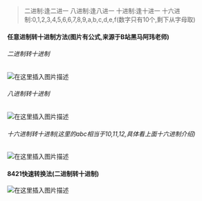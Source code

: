 > 二进制:逢二进一
> 八进制:逢八进一
> 十进制:逢十进一
> 十六进制:0,1,2,3,4,5,6,6,7,8,9,a,b,c,d,e,f(数字只有10个,剩下从字母取)
>
#### 任意进制转十进制方法(图片有公式,来源于B站黑马阿玮老师)
###### 二进制转十进制
![在这里插入图片描述](https://img-blog.csdnimg.cn/798228970b114cb8a0bc139355e4a2eb.png)
###### 八进制转十进制
![在这里插入图片描述](https://img-blog.csdnimg.cn/34bd23242f224375bf3c6523b3701d46.png)

###### 十六进制转十进制(这里的abc相当于10,11,12,具体看上面十六进制介绍)
![在这里插入图片描述](https://img-blog.csdnimg.cn/39b1a8f482ee48d18d1627a5002d711d.png)
#### 8421快速转换法(二进制转十进制)
![在这里插入图片描述](https://img-blog.csdnimg.cn/31e58fa6a27244b39762a7767e2ab715.png)